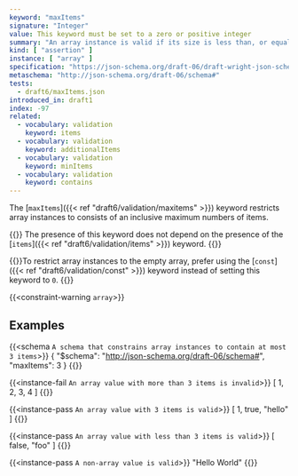 ```yaml
---
keyword: "maxItems"
signature: "Integer"
value: This keyword must be set to a zero or positive integer
summary: "An array instance is valid if its size is less than, or equal to, the value of this keyword."
kind: [ "assertion" ]
instance: [ "array" ]
specification: "https://json-schema.org/draft-06/draft-wright-json-schema-validation-01#rfc.section.6.11"
metaschema: "http://json-schema.org/draft-06/schema#"
tests:
  - draft6/maxItems.json
introduced_in: draft1
index: -97
related:
  - vocabulary: validation
    keyword: items
  - vocabulary: validation
    keyword: additionalItems
  - vocabulary: validation
    keyword: minItems
  - vocabulary: validation
    keyword: contains
---
```



The [`maxItems`]({{< ref "draft6/validation/maxitems" >}}) keyword restricts array instances to consists of an inclusive
maximum numbers of items.

{{<common-pitfall>}} The presence of this keyword does not depend on the
presence of the [`items`]({{< ref "draft6/validation/items" >}}) keyword.
{{</common-pitfall>}}

{{<best-practice>}}To restrict array instances to the empty array, prefer using
the [`const`]({{< ref "draft6/validation/const" >}}) keyword instead of
setting this keyword to `0`. {{</best-practice>}}

{{<constraint-warning `array`>}}

## Examples

{{<schema `A schema that constrains array instances to contain at most 3 items`>}}
{
  "$schema": "http://json-schema.org/draft-06/schema#",
  "maxItems": 3
}
{{</schema>}}

{{<instance-fail `An array value with more than 3 items is invalid`>}}
[ 1, 2, 3, 4 ]
{{</instance-fail>}}

{{<instance-pass `An array value with 3 items is valid`>}}
[ 1, true, "hello" ]
{{</instance-pass>}}

{{<instance-pass `An array value with less than 3 items is valid`>}}
[ false, "foo" ]
{{</instance-pass>}}

{{<instance-pass `A non-array value is valid`>}}
"Hello World"
{{</instance-pass>}}
